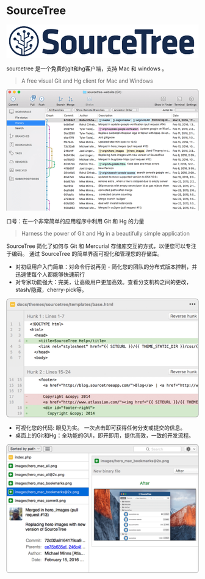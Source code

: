 # SourceTree

![](images/sourcetree_rgb_slate.png)

sourcetree 是一个免费的git和hg客户端，支持 Mac 和 windows 。

> A free visual Git and Hg client for Mac and Windows

![](images/index/hero-mac-screenshot.png)

口号：在一个非常简单的应用程序中利用 Git 和 Hg 的力量

> Harness the power of Git and Hg in a beautifully simple application


SourceTree 简化了如何与 Git 和 Mercurial 存储库交互的方式，以便您可以专注于编码。 通过 SourceTree 的简单界面可视化和管理您的存储库。

- 对初级用户入门简单：对命令行说再见 - 简化您的团队的分布式版本控制，并迅速使每个人都能够快速前行
- 对专家功能强大：完美，让高级用户更加高效。查看分支机构之间的更改，stash/隐藏，cherry-pick等。

![](images/index/left_image.png)

- 可视化您的代码: 眼见为实。 一次点击即可获得任何分支或提交的信息。
- 桌面上的Git和Hg：全功能的GUI，即开即用，提供高效，一致的开发流程。

![](images/index/center_image.png)



